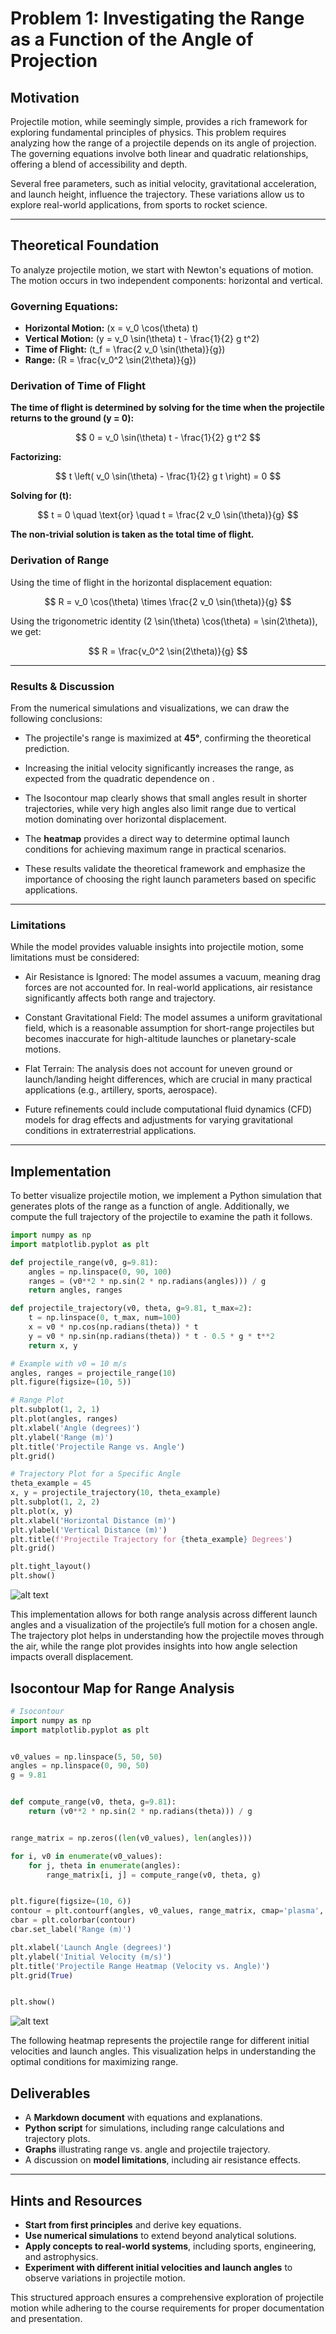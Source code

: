 # Problem 1: Investigating the Range as a Function of the Angle of Projection

## Motivation

Projectile motion, while seemingly simple, provides a rich framework for exploring fundamental principles of physics. This problem requires analyzing how the range of a projectile depends on its angle of projection. The governing equations involve both linear and quadratic relationships, offering a blend of accessibility and depth.

Several free parameters, such as initial velocity, gravitational acceleration, and launch height, influence the trajectory. These variations allow us to explore real-world applications, from sports to rocket science.

---

## Theoretical Foundation

To analyze projectile motion, we start with Newton's equations of motion. The motion occurs in two independent components: horizontal and vertical.

### Governing Equations:

- **Horizontal Motion:**
  \(x = v_0 \cos(\theta) t\)
- **Vertical Motion:**
  \(y = v_0 \sin(\theta) t - \frac{1}{2} g t^2\)
- **Time of Flight:**
  \(t_f = \frac{2 v_0 \sin(\theta)}{g}\)
- **Range:**
  \(R = \frac{v_0^2 \sin(2\theta)}{g}\)

### Derivation of Time of Flight

**The time of flight is determined by solving for the time when the projectile returns to the ground \(y = 0\):**

$$
0 = v_0 \sin(\theta) t - \frac{1}{2} g t^2
$$

**Factorizing:**

$$
 t \left( v_0 \sin(\theta) - \frac{1}{2} g t \right) = 0
$$

**Solving for \(t\):**

$$
 t = 0 \quad \text{or} \quad t = \frac{2 v_0 \sin(\theta)}{g}
$$

**The non-trivial solution is taken as the total time of flight.**

### Derivation of Range

Using the time of flight in the horizontal displacement equation:

$$
 R = v_0 \cos(\theta) \times \frac{2 v_0 \sin(\theta)}{g}
$$

Using the trigonometric identity \(2 \sin(\theta) \cos(\theta) = \sin(2\theta)\), we get:

$$
 R = \frac{v_0^2 \sin(2\theta)}{g}
$$

---
### Results & Discussion

From the numerical simulations and visualizations, we can draw the following conclusions:

- The projectile's range is maximized at **45°**, confirming the theoretical prediction.

- Increasing the initial velocity significantly increases the range, as expected from the quadratic dependence on .

- The Isocontour map clearly shows that small angles result in shorter trajectories, while very high angles also limit range due to vertical motion dominating over horizontal displacement.

- The **heatmap** provides a direct way to determine optimal launch conditions for achieving maximum range in practical scenarios.

- These results validate the theoretical framework and emphasize the importance of choosing the right launch parameters based on specific applications.


---

### Limitations

While the model provides valuable insights into projectile motion, some limitations must be considered:

- Air Resistance is Ignored: The model assumes a vacuum, meaning drag forces are not accounted for. In real-world applications, air resistance significantly affects both range and trajectory.

- Constant Gravitational Field: The model assumes a uniform gravitational field, which is a reasonable assumption for short-range projectiles but becomes inaccurate for high-altitude launches or planetary-scale motions.

- Flat Terrain: The analysis does not account for uneven ground or launch/landing height differences, which are crucial in many practical applications (e.g., artillery, sports, aerospace).

- Future refinements could include computational fluid dynamics (CFD) models for drag effects and adjustments for varying gravitational conditions in extraterrestrial applications.


---

## Implementation

To better visualize projectile motion, we implement a Python simulation that generates plots of the range as a function of angle. Additionally, we compute the full trajectory of the projectile to examine the path it follows.

```python
import numpy as np
import matplotlib.pyplot as plt

def projectile_range(v0, g=9.81):
    angles = np.linspace(0, 90, 100)
    ranges = (v0**2 * np.sin(2 * np.radians(angles))) / g
    return angles, ranges

def projectile_trajectory(v0, theta, g=9.81, t_max=2):
    t = np.linspace(0, t_max, num=100)
    x = v0 * np.cos(np.radians(theta)) * t
    y = v0 * np.sin(np.radians(theta)) * t - 0.5 * g * t**2
    return x, y

# Example with v0 = 10 m/s
angles, ranges = projectile_range(10)
plt.figure(figsize=(10, 5))

# Range Plot
plt.subplot(1, 2, 1)
plt.plot(angles, ranges)
plt.xlabel('Angle (degrees)')
plt.ylabel('Range (m)')
plt.title('Projectile Range vs. Angle')
plt.grid()

# Trajectory Plot for a Specific Angle
theta_example = 45
x, y = projectile_trajectory(10, theta_example)
plt.subplot(1, 2, 2)
plt.plot(x, y)
plt.xlabel('Horizontal Distance (m)')
plt.ylabel('Vertical Distance (m)')
plt.title(f'Projectile Trajectory for {theta_example} Degrees')
plt.grid()

plt.tight_layout()
plt.show()
```
![alt text](image-1.png)


This implementation allows for both range analysis across different launch angles and a visualization of the projectile’s full motion for a chosen angle. The trajectory plot helps in understanding how the projectile moves through the air, while the range plot provides insights into how angle selection impacts overall displacement.


## Isocontour Map for Range Analysis

 

```python
# Isocontour
import numpy as np
import matplotlib.pyplot as plt


v0_values = np.linspace(5, 50, 50)  
angles = np.linspace(0, 90, 50)  
g = 9.81  


def compute_range(v0, theta, g=9.81):
    return (v0**2 * np.sin(2 * np.radians(theta))) / g


range_matrix = np.zeros((len(v0_values), len(angles)))

for i, v0 in enumerate(v0_values):
    for j, theta in enumerate(angles):
        range_matrix[i, j] = compute_range(v0, theta, g)


plt.figure(figsize=(10, 6))
contour = plt.contourf(angles, v0_values, range_matrix, cmap='plasma', levels=20)
cbar = plt.colorbar(contour)
cbar.set_label('Range (m)')

plt.xlabel('Launch Angle (degrees)')
plt.ylabel('Initial Velocity (m/s)')
plt.title('Projectile Range Heatmap (Velocity vs. Angle)')
plt.grid(True)


plt.show()
```
![alt text](image-2.png)

The following heatmap represents the projectile range for different initial velocities and launch angles. This visualization helps in understanding the optimal conditions for maximizing range.


## Deliverables

- A **Markdown document** with equations and explanations.
- **Python script** for simulations, including range calculations and trajectory plots.
- **Graphs** illustrating range vs. angle and projectile trajectory.
- A discussion on **model limitations**, including air resistance effects.

---

## Hints and Resources

- **Start from first principles** and derive key equations.
- **Use numerical simulations** to extend beyond analytical solutions.
- **Apply concepts to real-world systems**, including sports, engineering, and astrophysics.
- **Experiment with different initial velocities and launch angles** to observe variations in projectile motion.

This structured approach ensures a comprehensive exploration of projectile motion while adhering to the course requirements for proper documentation and presentation.

